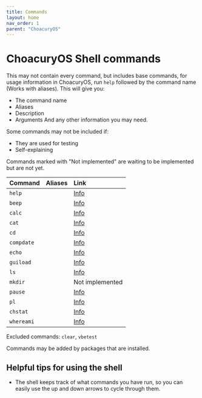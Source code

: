 ```yaml
---
title: Commands
layout: home
nav_order: 1
parent: "ChoacuryOS"
---
```


# ChoacuryOS Shell commands
This may not contain every command, but includes base commands, for usage information in ChoacuryOS, run `help` followed by the command name (Works with aliases).
This will give you:
- The command name
- Aliases
- Description
- Arguments
And any other information you may need.

Some commands may not be included if:
- They are used for testing
- Self-explaining

Commands marked with "Not implemented" are waiting to be implemented but are not yet.

| Command    | Aliases | Link             |
| :--------- | :------ | :--------------- |
| `help`     |         | [Info](help)     |
| `beep`     |         | [Info](beep)     |
| `calc`     |         | [Info](calc)     |
| `cat`      |         | [Info](cat)      |
| `cd`       |         | [Info](cd)       |
| `compdate` |         | [Info](compdate) |
| `echo`     |         | [Info](echo)     |
| `guiload`  |         | [Info](guiload)  |
| `ls`       |         | [Info](ls)       |
| `mkdir`    |         | Not implemented  |
| `pause`    |         | [Info](pause)    |
| `pl`       |         | [Info](pl)       |
| `chstat`   |         | [Info](chstat)   |
| `whereami` |         | [Info](whereami) |

Excluded commands: `clear`, `vbetest`

Commands may be added by packages that are installed.

## Helpful tips for using the shell
- The shell keeps track of what commands you have run, so you can easily use the up and down arrows to cycle through them.